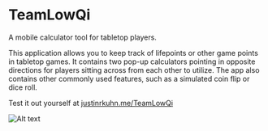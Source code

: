 # TeamLowQi
A mobile calculator tool for tabletop players.

This application allows you to keep track of lifepoints or other game points in tabletop games.
It contains two pop-up calculators pointing in opposite directions for players sitting across from each other to utilize.
The app also contains other commonly used features, such as a simulated coin flip or dice roll.

Test it out yourself at <a href="http://justinrkuhn.me/TeamLowQi" target="_blank">justinrkuhn.me/TeamLowQi</a>


![Alt text](https://i.imgur.com/brTTkIL.png "Calculator Preview")
